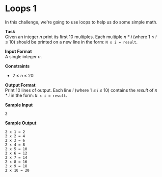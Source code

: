 # Loops 1
In this challenge, we're going to use loops to help us do some simple math.

**Task**<br>
Given an integer *n* print its first 10 multiples. Each multiple *n \* i*  (where 1 $\leqslant$ *i* $\leqslant$ 10) should be printed on a new line in the form: `N x i = result`.

**Input Format**<br>
A single integer *n*.

**Constraints**<br>
- 2 $\leqslant$ *n* $\leqslant$ 20

**Output Format**<br>
Print 10 lines of output. Each line *i* (where 1 $\leqslant$ *i* $\leqslant$ 10) contains the *result* of *n \* i* in the form: `N x i = result`.

**Sample Input**<br>
```
2
```

**Sample Output**<br>
```
2 x 1 = 2
2 x 2 = 4
2 x 3 = 6
2 x 4 = 8
2 x 5 = 10
2 x 6 = 12
2 x 7 = 14
2 x 8 = 16
2 x 9 = 18
2 x 10 = 20
```